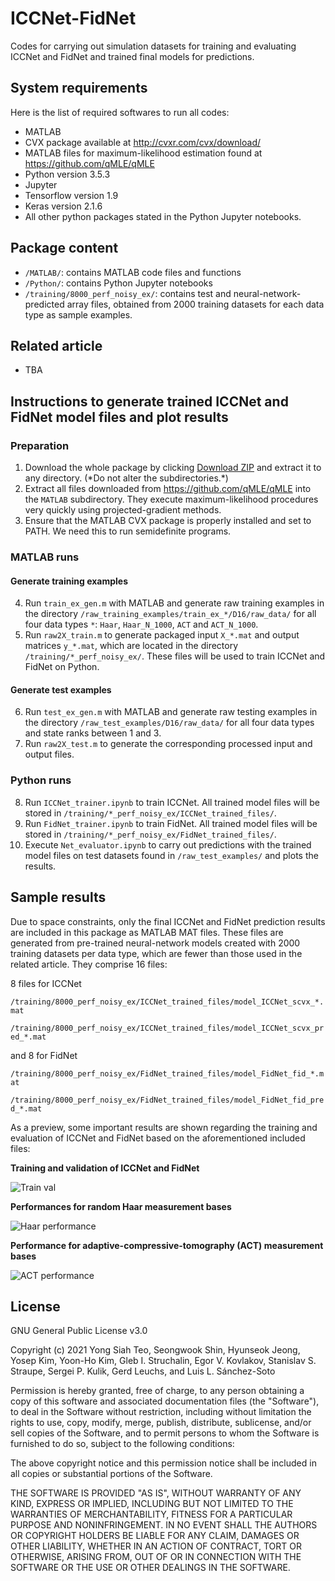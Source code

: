 # ICCNet-FidNet
Codes for carrying out simulation datasets for training and evaluating ICCNet and FidNet and trained final models for predictions.

## System requirements
Here is the list of required softwares to run all codes:
* MATLAB
* CVX package available at http://cvxr.com/cvx/download/
* MATLAB files for maximum-likelihood estimation found at https://github.com/qMLE/qMLE
* Python version 3.5.3
* Jupyter
* Tensorflow version 1.9
* Keras version 2.1.6
* All other python packages stated in the Python Jupyter notebooks.

## Package content
* `/MATLAB/`: contains MATLAB code files and functions
* `/Python/`: contains Python Jupyter notebooks
* `/training/8000_perf_noisy_ex/`: contains test and neural-network-predicted array files, obtained from 2000 training datasets for each data type as sample examples.

## Related article
* TBA

## Instructions to generate trained ICCNet and FidNet model files and plot results
### Preparation
1. Download the whole package by clicking [Download ZIP](https://github.com/ACAD-repo/ICCNet-FidNet/archive/main.zip) and extract it to any directory. (\*Do not alter the subdirectories.\*)
2. Extract all files downloaded from https://github.com/qMLE/qMLE into the `MATLAB` subdirectory. They execute maximum-likelihood procedures very quickly using projected-gradient methods.
3. Ensure that the MATLAB CVX package is properly installed and set to PATH. We need this to run semidefinite programs.

### MATLAB runs
#### Generate training examples
4. Run `train_ex_gen.m` with MATLAB and generate raw training examples in the directory `/raw_training_examples/train_ex_*/D16/raw_data/` for all four data types `*`: `Haar`, `Haar_N_1000`, `ACT` and `ACT_N_1000`.
5. Run `raw2X_train.m` to generate packaged input `X_*.mat` and output matrices `y_*.mat`, which are located in the directory `/training/*_perf_noisy_ex/`. These files will be used to train ICCNet and FidNet on Python.
#### Generate test examples
6. Run `test_ex_gen.m` with MATLAB and generate raw testing examples in the directory `/raw_test_examples/D16/raw_data/` for all four data types and state ranks between 1 and 3.
7. Run `raw2X_test.m` to generate the corresponding processed input and output files.

### Python runs
8. Run `ICCNet_trainer.ipynb` to train ICCNet. All trained model files will be stored in `/training/*_perf_noisy_ex/ICCNet_trained_files/`.
9. Run `FidNet_trainer.ipynb` to train FidNet. All trained model files will be stored in `/training/*_perf_noisy_ex/FidNet_trained_files/`.
10. Execute `Net_evaluator.ipynb` to carry out predictions with the trained model files on test datasets found in `/raw_test_examples/` and plots the results.

## Sample results
Due to space constraints, only the final ICCNet and FidNet prediction results are included in this package as MATLAB MAT files. These files are generated from pre-trained neural-network models created with 2000 training datasets per data type, which are fewer than those used in the related article. They comprise 16 files:

8 files for ICCNet 

`/training/8000_perf_noisy_ex/ICCNet_trained_files/model_ICCNet_scvx_*.mat`

`/training/8000_perf_noisy_ex/ICCNet_trained_files/model_ICCNet_scvx_pred_*.mat`

and 8 for FidNet 

`/training/8000_perf_noisy_ex/FidNet_trained_files/model_FidNet_fid_*.mat`

`/training/8000_perf_noisy_ex/FidNet_trained_files/model_FidNet_fid_pred_*.mat`

As a preview, some important results are shown regarding the training and evaluation of ICCNet and FidNet based on the aforementioned included files:

__Training and validation of ICCNet and FidNet__

![Train val](https://drive.google.com/uc?export=view&id=1UDBTWaQhHOkQRUK7306PhOE6hYHG3Z4N)

__Performances for random Haar measurement bases__

![Haar performance](https://drive.google.com/uc?export=view&id=1pQdWDIyA8XHaDJgGCSgVmOrPXXyLfEGr)

__Performance for adaptive-compressive-tomography (ACT) measurement bases__

![ACT performance](https://drive.google.com/uc?export=view&id=1UnVlieF0-Leka_BB3ZbsOidkPvsMMEdC)

## License
GNU General Public License v3.0

Copyright (c) 2021 Yong Siah Teo, Seongwook Shin, Hyunseok Jeong, Yosep Kim, Yoon-Ho Kim, Gleb I. Struchalin, Egor V. Kovlakov, Stanislav S. Straupe, Sergei P. Kulik, Gerd Leuchs, and Luis L. Sánchez-Soto

Permission is hereby granted, free of charge, to any person obtaining a copy of this software and associated documentation files (the "Software"), to deal in the Software without restriction, including without limitation the rights to use, copy, modify, merge, publish, distribute, sublicense, and/or sell copies of the Software, and to permit persons to whom the Software is furnished to do so, subject to the following conditions:

The above copyright notice and this permission notice shall be included in all copies or substantial portions of the Software.

THE SOFTWARE IS PROVIDED "AS IS", WITHOUT WARRANTY OF ANY KIND, EXPRESS OR IMPLIED, INCLUDING BUT NOT LIMITED TO THE WARRANTIES OF MERCHANTABILITY, FITNESS FOR A PARTICULAR PURPOSE AND NONINFRINGEMENT. IN NO EVENT SHALL THE AUTHORS OR COPYRIGHT HOLDERS BE LIABLE FOR ANY CLAIM, DAMAGES OR OTHER LIABILITY, WHETHER IN AN ACTION OF CONTRACT, TORT OR OTHERWISE, ARISING FROM, OUT OF OR IN CONNECTION WITH THE SOFTWARE OR THE USE OR OTHER DEALINGS IN THE SOFTWARE.

